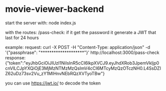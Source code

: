 # movie-viewer-backend

start the server with: node index.js 

with the routes:
  /pass-check:
    if it get the password it generate a JWT that last for 24 hours

example:
  request:
    curl -X POST -H "Content-Type: application/json" -d '{"passphrase": "********************"}' http://localhost:3000/pass-check
  response:
    {"token":"eyJhbGciOiJIUzI1NiIsInR5cCI6IkpXVCJ9.eyJhdXRob3JpemVkIjp0cnVlLCJpYXQiOjE3MjMzNTMzMzQsImV4cCI6MTcyMzQzOTczNH0.L4SsDZIZ62uDz73sv2Vu_zY1MIHnvNEbRQzXVTyoTBw"}

you can use https://jwt.io/ to decode the token 
